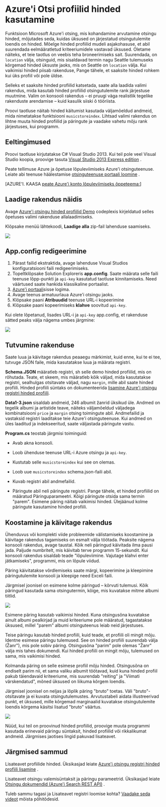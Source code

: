 <properties 
    pageTitle="Kasutamise hinded profiilid Azure'i otsingus | Microsoft Azure'i | Majutatud pilveteenuses otsing" 
    description="Otsingu kaudu hinded profiilid majutatud cloud otsinguteenuse Microsoft Azure Azure'i otsingus järjestamine häälestada." 
    services="search" 
    documentationCenter="" 
    authors="HeidiSteen" 
    manager="mblythe" 
    editor=""/>

<tags 
    ms.service="search" 
    ms.devlang="rest-api" 
    ms.workload="search" 
    ms.topic="article" 
    ms.tgt_pltfrm="na" 
    ms.date="10/17/2016" 
    ms.author="heidist"/>

# <a name="how-to-use-scoring-profiles-in-azure-search"></a>Azure'i Otsi profiilid hinded kasutamine

Funktsioon Microsoft Azure'i otsing, mis kohandamine arvutamine otsingu hinded, mõjutades seda, kuidas üksused on järjestatud otsingutulemite loendis on hinded. Mõelge hinded profiilid mudeli asjakohasuse, et abil suurendada eelmääratletud kriteeriumidele vastavad üksused. Oletame näiteks, et teie taotlus on veebis teha broneerimiseks sait. Suurendada, on `location` välja, otsinguid, mis sisaldavad termin nagu Seattle tulemuseks kõrgemad hinded üksuste jaoks, mis on Seattle on `location` välja. Kui vaikimisi hinded piisab rakenduse, Pange tähele, et saaksite hinded rohkem kui üks profiil või pole üldse.

Selleks et saaksite hinded profiilid katsetada, saate alla laadida valimi rakendus, mida kasutab hinded profiilid otsingutulemite rank järjestuse muutmine. Valim on konsooli rakendus – ei pruugi väga realistlik tegelike rakenduste arendamise – kuid kasulik siiski õ tööriista. 

Proovi taotluse näitab hinded käitumist kasutada väljamõeldud andmeid, mida nimetatakse funktsiooni `musicstoreindex`. Lihtsad valimi rakendus on lihtne muuta hinded profiilid ja päringute ja vaadake vahetu mõju rank järjestuses, kui programm.

<a id="sub-1"></a>
## <a name="prerequisites"></a>Eeltingimused

Proovi taotluse kirjutatakse C# Visual Studio 2013. Kui teil pole veel Visual Studio koopia, proovige tasuta [Visual Studio 2013 Express edition](http://www.visualstudio.com/products/visual-studio-express-vs.aspx) .

Peate tellimuse Azure ja õpetuse lõpuleviimiseks Azure'i otsinguteenuse. Leiate abi teenuse häälestamise [otsinguteenuse portaali loomine](search-create-service-portal.md) .

[AZURE'I. KAASA [peate Azure'i konto lõpuleviimiseks õppeteema:](../../includes/free-trial-note.md)]

<a id="sub-2"></a>
## <a name="download-the-sample-application"></a>Laadige rakendus näidis

Avage [Azure'i otsingu hinded profiilid Demo](https://azuresearchscoringprofiles.codeplex.com/) codeplexis kirjeldatud selles õpetuses valimi rakenduse allalaadimiseks.

Klõpsake menüü lähtekoodi, **Laadige alla** zip-fail lahenduse saamiseks. 

 ![][12]

<a id="sub-3"></a>
## <a name="edit-appconfig"></a>App.config redigeerimine

1. Pärast failid ekstraktida, avage lahenduse Visual Studios konfiguratsiooni faili redigeerimiseks.
1. Topeltklõpsake Solution Exploreris **app.config**. Saate määrata selle faili teenuse lõpp-punkti ja `api-key` kasutatud taotluse kinnitamiseks. Need väärtused saate hankida klassikaline portaalist.
1. [Azure'i portaali](https://portal.azure.com)sisse logima.
1. Avage teenus armatuurlaua Azure'i otsingu jaoks.
1. Klõpsake paani **Atribuudid** teenuse URL-i kopeerimine
1. Klõpsake paani kopeerimiseks **klahve** soovitud `api-key`.

Kui olete lõpetanud, lisades URL-i ja `api-key` app.config, et rakenduse sätted peaks välja nägema umbes järgmine:

   ![][11]


<a id="sub-4"></a>
## <a name="explore-the-application"></a>Tutvumine rakenduse

Saate luua ja käivitage rakendus peaaegu märkimist, kuid enne, kui te ei tee, tutvuge JSON faile, mida kasutatakse luua ja määrata registri.

**Schema.JSON** määratleb registri, sh selle demo hinded profiilid, mis on rõhutada. Teate, et skeem, mis määratleb kõik väljad, mida kasutatakse registri, sealhulgas otsitavate väljad, nagu `margin`, mille abil saate hinded profiili. Hinded profiili süntaks on dokumenteerida [lisamine Azure'i otsingu registri hinded profiili](http://msdn.microsoft.com/library/azure/dn798928.aspx).

**Data1-3.json** sisaldab andmeid, 246 albumit žanrid üksikud üle. Andmed on tegelik albumi ja artistide teave, näiteks väljamõeldud väljadega kombinatsiooni `price` ja `margin` otsing toimingute abil. Andmefailid ja vastaksid registri laaditakse teie Azure'i otsinguteenuse. Kui andmed on üles laaditud ja indekseeritud, saate väljastada päringute vastu.

**Program.cs** teostab järgmisi toiminguid:

- Avab akna konsooli.

- Loob ühenduse teenuse URL-i Azure otsingu ja `api-key`.

- Kustutab selle `musicstoreindex` kui see on olemas.

- Loob uue `musicstoreindex` schema.json-faili abil.

- Kuvab registri abil andmefailid.

- Päringute abil neli päringute registri. Pange tähele, et hinded profiilid on määratud Päringuparameetri. Kõigi päringute otsida sama termin "parem". Esimene päring näitab vaikimisi hinded. Ülejäänud kolme päringute kasutamine hinded profiili.

<a id="sub-5"></a>
## <a name="build-and-run-the-application"></a>Koostamine ja käivitage rakendus

Ühenduvus või komplekti viide probleemide välistamiseks koostamine ja käivitage rakendus tagamiseks on esmalt välja töötada. Peaksite nägema konsooli rakendus, avage taustal. Kõik neli päringud käivitada ilma pausi jada. Paljude numbritelt, mis käivitab terve programm 15-sekundit. Kui konsooli rakendus sisaldab teade "lõpuleviimine. Vajutage klahvi enter jätkamiseks", programmi, mis on lõpule viidud. 

Päring käivitatakse võrdlemiseks saate märgi, kopeerimine ja kleepimine päringutulemite konsooli ja kleepige need Exceli faili. 

Järgmisel joonisel on esimene kolme päringud – kõrvuti tulemusi. Kõik päringud kasutada sama otsingutermin, kõige, mis kuvatakse mitme albumi tiitlid.

   ![][10]

Esimene päring kasutab vaikimisi hinded. Kuna otsingusõna kuvatakse ainult albumi pealkirjad ja muid kriteeriume pole määratud, tagastatakse üksused, millel "parem" albumi otsinguteenus leiab neid järjestuses. 

Teise päringu kasutab hinded profiili, kuid teade, et profiili oli mingit mõju. Identne esimese päringu tulemused. See on hinded profiili suurendab välja (Žanr"), mis pole sobiv päring. Otsingusõna "parim" pole olemas "Žanr" välja mis tahes dokumendi. Kui hinded profiili on mingit mõju, tulemused on sama, mis vaikimisi hinded.  

Kolmanda päring on selle esimese profiil mõju hinded. Otsingusõna on endiselt parim nii, et sama valiku albumit töötavad, kuid kuna hinded profiil pakub täiendavaid kriteeriume, mis suurendab "reiting" ja "Viimati värskendatud", mõned üksused on liikuma kõrgem loendis.

Järgmisel joonisel on neljas ja lõplik päring "bruto" toetas. Väli "bruto"-otsitavate ja ei kuvata otsingutulemustes. Arvutustabeli aidata illustreerivad punkt, et üksused, mille kõrgemad marginaalid kuvatakse otsingutulemite loendis kõrgema käsitsi lisatud "bruto" väärtus. 

   ![][9]

Nüüd, kui teil on proovinud hinded profiilid, proovige muuta programmi kasutada erinevaid päringu süntaksit, hinded profiilid või rikkalikumat andmeid. Järgmises jaotises lingid pakuvad lisateavet.

<a id="next-steps"></a>
## <a name="next-steps"></a>Järgmised sammud

Lisateavet profiilide hinded. Üksikasjad leiate [Azure'i otsingu registri hinded profiili lisamine](http://msdn.microsoft.com/library/azure/dn798928.aspx) .

Lisateavet otsingu valemisüntaksit ja päringu parameetrid. Üksikasjad leiate [Otsingu dokumendid (Azure'i Search REST API)](http://msdn.microsoft.com/library/azure/dn798927.aspx) .

Tuleb sammu tagasi ja Lisateavet registri loomise kohta? [Vaadake seda videot](http://channel9.msdn.com/Shows/Cloud+Cover/Cloud-Cover-152-Azure-Search-with-Liam-Cavanagh) mõista põhitõdesid.

<!--Anchors-->
[Prerequisites]: #sub-1
[Download the sample application]: #sub-2
[Edit app.config]: #sub-3
[Explore the application]: #sub-4
[Build and run the application]: #sub-5
[Next steps]: #next-steps

<!--Image references-->
[12]: ./media/search-get-started-scoring-profiles/AzureSearch_CodeplexDownload.PNG
[11]: ./media/search-get-started-scoring-profiles/AzureSearch_Scoring_AppConfig.PNG
[10]: ./media/search-get-started-scoring-profiles/AzureSearch_XLSX1.PNG
[9]: ./media/search-get-started-scoring-profiles/AzureSearch_XLSX2.PNG 